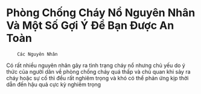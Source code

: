 # Phòng Chống Cháy Nổ Nguyên Nhân Và Một Số Gợi Ý Để Bạn Được An Toàn

        Các Nguyên Nhân

Có rất nhiều nguyên nhân gây ra tình trạng cháy nổ nhưng chủ yếu do ý thức của người dân về phòng chống cháy quá thấp và chủ quan khi sảy ra cháy hoặc sự cố thì đều rất nghiêm trọng và khó có thể phản ứng kịp thời dẫn đến hậu quả cực kỳ nghiêm trọng
